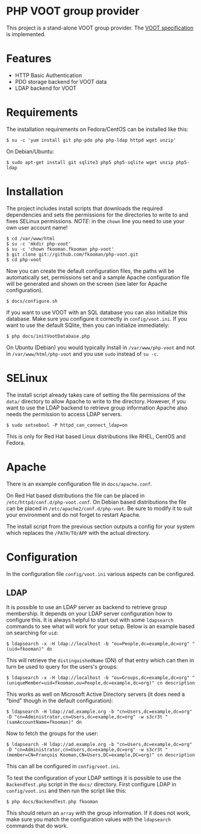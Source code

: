 # PHP VOOT group provider

This project is a stand-alone VOOT group provider. The 
[VOOT specification](http://www.openvoot.org/) is implemented.

# Features
* HTTP Basic Authentication
* PDO storage backend for VOOT data
* LDAP backend for VOOT

# Requirements
The installation requirements on Fedora/CentOS can be installed like this:

    $ su -c 'yum install git php-pdo php php-ldap httpd wget unzip'

On Debian/Ubuntu:

    $ sudo apt-get install git sqlite3 php5 php5-sqlite wget unzip php5-ldap

# Installation
The project includes install scripts that downloads the required dependencies
and sets the permissions for the directories to write to and fixes SELinux 
permissions. *NOTE*: in the `chown` line you need to use your own user account 
name!

    $ cd /var/www/html
    $ su -c 'mkdir php-voot'
    $ su -c 'chown fkooman.fkooman php-voot'
    $ git clone git://github.com/fkooman/php-voot.git
    $ cd php-voot

Now you can create the default configuration files, the paths will be 
automatically set, permissions set and a sample Apache configuration file will 
be generated and shown on the screen (see later for Apache configuration).

    $ docs/configure.sh

If you want to use VOOT with an SQL database you can also initialize this
database. Make sure you configure it correctly in `config/voot.ini`. If 
you want to use the default SQlite, then you can initialize immediately:

    $ php docs/initVootDatabase.php

On Ubuntu (Debian) you would typically install in `/var/www/php-voot` and not in
`/var/www/html/php-voot` and you use `sudo` instead of `su -c`.

# SELinux
The install script already takes care of setting the file permissions of the
`data/` directory to allow Apache to write to the directory. However, if you
want to use the LDAP backend to retrieve group information Apache also needs
the permission to access LDAP servers.

    $ sudo setsebool -P httpd_can_connect_ldap=on

This is only for Red Hat based Linux distributions like RHEL, CentOS and 
Fedora.

# Apache
There is an example configuration file in `docs/apache.conf`. 

On Red Hat based distributions the file can be placed in 
`/etc/httpd/conf.d/php-voot.conf`. On Debian based distributions the file can
be placed in `/etc/apache2/conf.d/php-voot`. Be sure to modify it to suit your 
environment and do not forget to restart Apache. 

The install script from the previous section outputs a config for your system
which replaces the `/PATH/TO/APP` with the actual directory.

# Configuration
In the configuration file `config/voot.ini` various aspects can be configured. 

## LDAP 
It is possible to use an LDAP server as backend to retrieve group membership.
It depends on your LDAP server configuration how to configure this. It is 
always helpful to start out with some `ldapsearch` commands to see what will 
work for your setup. Below is an example based on searching for `uid`:

    $ ldapsearch -x -H ldap://localhost -b "ou=People,dc=example,dc=org" "(uid=fkooman)" dn

This will retrieve the `distinguishedName` (DN) of that entry which can then in
turn be used to query for the users's groups:

    $ ldapsearch -x -H ldap://localhost -b "ou=Groups,dc=example,dc=org" "(uniqueMember=uid=fkooman,ou=People,dc=example,dc=org)" cn description

This works as well on Microsoft Active Directory servers (it does need a "bind" 
though in the default configuration):

    $ ldapsearch -H ldap://ad.example.org -b "cn=Users,dc=example,dc=org" -D "cn=Administrator,cn=Users,dc=example,dc=org" -w s3cr3t "(samAccountName=fkooman)" dn

Now to fetch the groups for the user:

    $ ldapsearch -H ldap://ad.example.org -b "cn=Users,dc=example,dc=org" -D "cn=Administrator,cn=Users,dc=example,dc=org" -w s3cr3t "(member=CN=François Kooman,CN=Users,DC=example,DC=org)" cn description

This can all be configured in `config/voot.ini`.

To test the configuration of your LDAP settings it is possible to use the 
`BackendTest.php` script in the `docs/` directory. First configure LDAP in 
`config/voot.ini` and then run the script like this:

    $ php docs/BackendTest.php fkooman

This should return an `array` with the group information. If it does not work,
make sure you match the configuration values with the `ldapsearch` commands 
that do work.
